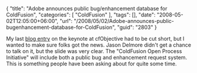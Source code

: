{
	"title": "Adobe announces public bug/enhancement database for ColdFusion",
	"categories": [
		"ColdFusion"
	],
	"tags": [],
	"date": "2008-05-02T12:05:00+06:00",
	"url": "/2008/05/02/Adobe-announces-public-bugenhancement-database-for-ColdFusion",
	"guid": "2803"
}

My last <a href="http://www.raymondcamden.com/index.cfm/2008/5/2/cfObjective-Keynote-News-on-Centaur-CF9">blog entry</a> on the keynote at cfObjective had to be cut short, but I wanted to make sure folks got the news. Jason Delmore didn't get a chance to talk on it, but the slide was very clear. The "ColdFusion Open Process Initiative" will include both a public bug and enhancement request system. This is something people have been asking about for quite some time.